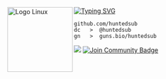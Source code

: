 [![Typing SVG](https://readme-typing-svg.herokuapp.com?font=Roboto+Mono&lines=HUNTEDSUB)](https://git.io/typing-svg)
<img src="https://www.svgrepo.com/show/448236/linux.svg" alt="Logo Linux" width="147" align="left">

```
github.com/huntedsub
dc   >  @huntedsub
gn   >  guns.bio/huntedsub
```

![](https://komarev.com/ghpvc/?username=huntedsub)
<a href="https://discord.gg/2JD4ZTUnmj"><img src="https://img.shields.io/discord/733027681184251937.svg?style=flat&label=Join%20Community&color=7289DA" alt="Join Community Badge"/></a>
